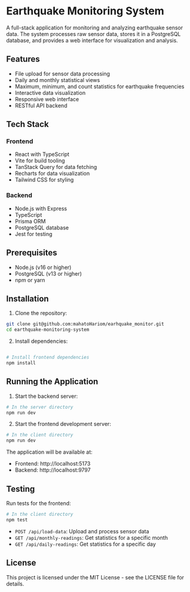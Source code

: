 # Earthquake Monitoring System

A full-stack application for monitoring and analyzing earthquake sensor data. The system processes raw sensor data, stores it in a PostgreSQL database, and provides a web interface for visualization and analysis.

## Features

- File upload for sensor data processing
- Daily and monthly statistical views
- Maximum, minimum, and count statistics for earthquake frequencies
- Interactive data visualization
- Responsive web interface
- RESTful API backend

## Tech Stack

### Frontend

- React with TypeScript
- Vite for build tooling
- TanStack Query for data fetching
- Recharts for data visualization
- Tailwind CSS for styling

### Backend

- Node.js with Express
- TypeScript
- Prisma ORM
- PostgreSQL database
- Jest for testing

## Prerequisites

- Node.js (v16 or higher)
- PostgreSQL (v13 or higher)
- npm or yarn

## Installation

1. Clone the repository:

```bash
git clone git@github.com:mahatoHariom/earhquake_monitor.git
cd earthquake-monitoring-system
```

2. Install dependencies:

```bash

# Install frontend dependencies
npm install
```

## Running the Application

1. Start the backend server:

```bash
# In the server directory
npm run dev
```

2. Start the frontend development server:

```bash
# In the client directory
npm run dev

```

The application will be available at:

- Frontend: http://localhost:5173
- Backend: http://localhost:9797

## Testing


Run tests for the frontend:

```bash
# In the client directory
npm test
```

- `POST /api/load-data`: Upload and process sensor data
- `GET /api/monthly-readings`: Get statistics for a specific month
- `GET /api/daily-readings`: Get statistics for a specific day


## License

This project is licensed under the MIT License - see the LICENSE file for details.
